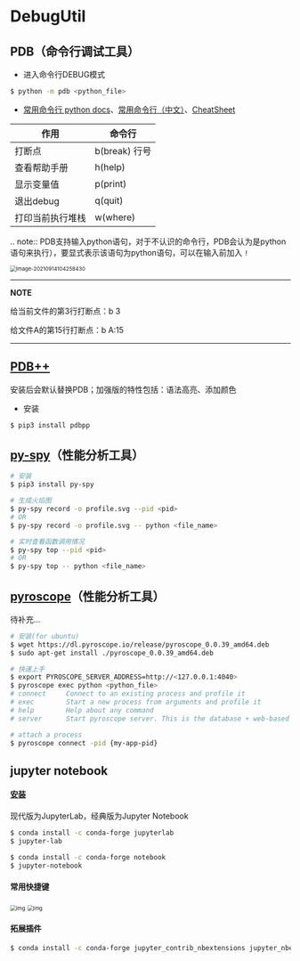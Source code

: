 # DebugUtil

## PDB（命令行调试工具）

* 进入命令行DEBUG模式

```bash
$ python -m pdb <python_file>
```

* [常用命令行 python docs](https://docs.python.org/3/library/pdb.html#debugger-commands)、[常用命令行（中文）](https://www.cnblogs.com/xiaohai2003ly/p/8529472.html)、[CheatSheet](https://appletree.or.kr/quick_reference_cards/Python/Python%20Debugger%20Cheatsheet.pdf)

| 作用             | 命令行        |
| ---------------- | ------------- |
| 打断点           | b(break) 行号 |
| 查看帮助手册     | h(help)       |
| 显示变量值       | p(print)      |
| 退出debug        | q(quit)       |
| 打印当前执行堆栈 | w(where)      |

.. note:: PDB支持输入python语句，对于不认识的命令行，PDB会认为是python语句来执行），要显式表示该语句为python语句，可以在输入前加入 `!`

<img src="https://natsu-akatsuki.oss-cn-guangzhou.aliyuncs.com/img/image-20210914104258430.png" alt="image-20210914104258430" style="zoom:67%;" />

---

**NOTE**

给当前文件的第3行打断点：b 3

给文件A的第15行打断点：b A:15

---

## [PDB++](https://github.com/pdbpp/pdbpp)

安装后会默认替换PDB；加强版的特性包括：语法高亮、添加颜色

* 安装

```bash
$ pip3 install pdbpp
```

## [py-spy](https://github.com/benfred/py-spy)（性能分析工具）

```bash
# 安装
$ pip3 install py-spy

# 生成火焰图
$ py-spy record -o profile.svg --pid <pid>
# OR
$ py-spy record -o profile.svg -- python <file_name>

# 实时查看函数调用情况
$ py-spy top --pid <pid>
# OR
$ py-spy top -- python <file_name>
```

## [pyroscope](https://github.com/pyroscope-io/pyroscope)（性能分析工具）

待补充...

```bash
# 安装(for ubuntu)
$ wget https://dl.pyroscope.io/release/pyroscope_0.0.39_amd64.deb
$ sudo apt-get install ./pyroscope_0.0.39_amd64.deb

# 快速上手
$ export PYROSCOPE_SERVER_ADDRESS=http://<127.0.0.1:4040>
$ pyroscope exec python <python_file>
# connect     Connect to an existing process and profile it
# exec        Start a new process from arguments and profile it
# help        Help about any command
# server      Start pyroscope server. This is the database + web-based user interface

# attach a process
$ pyroscope connect -pid {my-app-pid}
```

## jupyter notebook

#### [安装](https://jupyter.org/install)

现代版为JupyterLab，经典版为Jupyter Notebook

```bash
$ conda install -c conda-forge jupyterlab
$ jupyter-lab

$ conda install -c conda-forge notebook
$ jupyter-notebook
```

#### 常用快捷键

<img src="https://natsu-akatsuki.oss-cn-guangzhou.aliyuncs.com/img/UJDCF6nWuPO2254k.png" alt="img" style="zoom:67%;" />

<img src="https://natsu-akatsuki.oss-cn-guangzhou.aliyuncs.com/img/RdT3F013Ud82KdwE.png!thumbnail" alt="img" style="zoom:67%;" />

#### 拓展插件

```bash
$ conda install -c conda-forge jupyter_contrib_nbextensions jupyter_nbextensions_configurator
```
